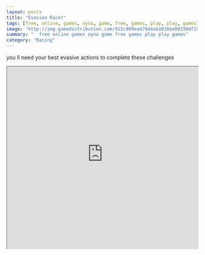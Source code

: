 ```yaml
---
layout: posts
title: "Evasion Racer"
tags: [free, online, games, oyna, game, free, games, play, play, games]
image: "http://img.gamedistribution.com/915c909ea47944aba916be0d338df156.jpg"
summary: "  free online games oyna game free games play play games"
category: "Racing"
---
```


you ll need your best evasive actions to complete these challenges

<iframe width="100%" height="480px;" src="http://flash.gamedistribution.com?game=915c909ea47944aba916be0d338df156"></iframe>